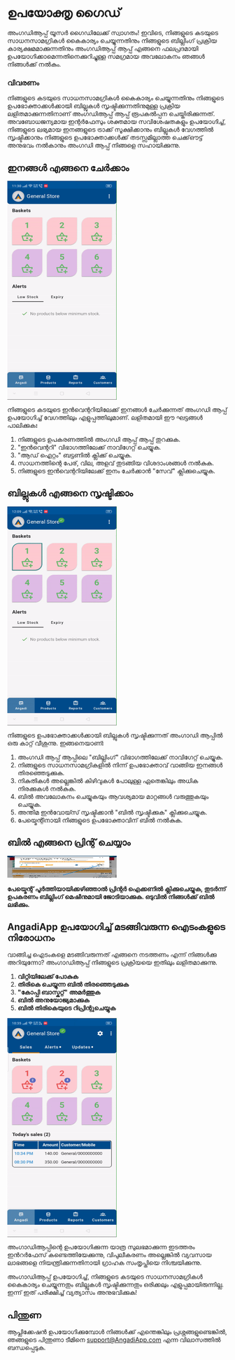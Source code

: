 # ഉപയോക്തൃ ഗൈഡ്

അംഗഡിആപ്പ് യൂസർ ഗൈഡിലേക്ക് സ്വാഗതം! ഇവിടെ, നിങ്ങളുടെ കടയുടെ സാധനസാമഗ്രികൾ കൈകാര്യം ചെയ്യുന്നതിനും നിങ്ങളുടെ ബില്ലിംഗ് പ്രക്രിയ കാര്യക്ഷമമാക്കുന്നതിനും അംഗഡിആപ്പ് ആപ്പ് എങ്ങനെ ഫലപ്രദമായി ഉപയോഗിക്കാമെന്നതിനെക്കുറിച്ചുള്ള സമഗ്രമായ അവലോകനം ഞങ്ങൾ നിങ്ങൾക്ക് നൽകും.

### വിവരണം

നിങ്ങളുടെ കടയുടെ സാധനസാമഗ്രികൾ കൈകാര്യം ചെയ്യുന്നതിനും നിങ്ങളുടെ ഉപഭോക്താക്കൾക്കായി ബില്ലുകൾ സൃഷ്ടിക്കുന്നതിനുമുള്ള പ്രക്രിയ ലളിതമാക്കുന്നതിനാണ് അംഗഡിആപ്പ് ആപ്പ് രൂപകൽപ്പന ചെയ്തിരിക്കുന്നത്. അവബോധജന്യമായ ഇന്റർഫേസും ശക്തമായ സവിശേഷതകളും ഉപയോഗിച്ച്, നിങ്ങളുടെ ലഭ്യമായ ഇനങ്ങളുടെ ട്രാക്ക് സൂക്ഷിക്കാനും ബില്ലുകൾ വേഗത്തിൽ സൃഷ്ടിക്കാനും നിങ്ങളുടെ ഉപഭോക്താക്കൾക്ക് തടസ്സമില്ലാത്ത ചെക്ക്ഔട്ട് അനുഭവം നൽകാനും അംഗഡി ആപ്പ് നിങ്ങളെ സഹായിക്കുന്നു.

## ഇനങ്ങൾ എങ്ങനെ ചേർക്കാം <br>

<div style="width: 250px; height: 500px; overflow: hidden;">
  <img src="\.vitepress\assets\add_item.gif" alt="Add Items" style="width: 100%; height: 100%;">
</div>

നിങ്ങളുടെ കടയുടെ ഇൻവെന്ററിയിലേക്ക് ഇനങ്ങൾ ചേർക്കുന്നത് അംഗഡി ആപ്പ് ഉപയോഗിച്ച് വേഗത്തിലും എളുപ്പത്തിലുമാണ്. ലളിതമായി ഈ ഘട്ടങ്ങൾ പാലിക്കുകഃ

1. നിങ്ങളുടെ ഉപകരണത്തിൽ അംഗഡി ആപ്പ് ആപ്പ് തുറക്കുക.
2. "ഇൻവെന്ററി" വിഭാഗത്തിലേക്ക് നാവിഗേറ്റ് ചെയ്യുക.
3. "ആഡ് ഐറ്റം" ബട്ടണിൽ ക്ലിക്ക് ചെയ്യുക.
4. സാധനത്തിന്റെ പേര്, വില, അളവ് തുടങ്ങിയ വിശദാംശങ്ങൾ നൽകുക.
5. നിങ്ങളുടെ ഇൻവെന്ററിയിലേക്ക് ഇനം ചേർക്കാൻ "സേവ്" ക്ലിക്കുചെയ്യുക.

## ബില്ലുകൾ എങ്ങനെ സൃഷ്ടിക്കാം<br>

<div style="width: 250px; height: 500px; overflow: hidden;">
  <img src="\.vitepress\assets\make_bill.gif" alt="Generate Bills" style="width: 100%; height: 100%;">
</div>


നിങ്ങളുടെ ഉപഭോക്താക്കൾക്കായി ബില്ലുകൾ സൃഷ്ടിക്കുന്നത് അംഗാഡി ആപ്പിൽ ഒരു കാറ്റ് വീശുന്നു. ഇങ്ങനെയാണ്ഃ

1. അംഗഡി ആപ്പ് ആപ്പിലെ "ബില്ലിംഗ്" വിഭാഗത്തിലേക്ക് നാവിഗേറ്റ് ചെയ്യുക.
2. നിങ്ങളുടെ സാധനസാമഗ്രികളിൽ നിന്ന് ഉപഭോക്താവ് വാങ്ങിയ ഇനങ്ങൾ തിരഞ്ഞെടുക്കുക.
3. നികുതികൾ അല്ലെങ്കിൽ കിഴിവുകൾ പോലുള്ള ഏതെങ്കിലും അധിക നിരക്കുകൾ നൽകുക.
4. ബിൽ അവലോകനം ചെയ്യുകയും ആവശ്യമായ മാറ്റങ്ങൾ വരുത്തുകയും ചെയ്യുക.
5. അന്തിമ ഇൻവോയ്സ് സൃഷ്ടിക്കാൻ "ബിൽ സൃഷ്ടിക്കുക" ക്ലിക്കുചെയ്യുക.
6. പേയ്മെന്റിനായി നിങ്ങളുടെ ഉപഭോക്താവിന് ബിൽ നൽകുക.


## ബിൽ എങ്ങനെ പ്രിന്റ് ചെയ്യാം <br>


<img src="\.vitepress\assets\7.jpeg" width="250" height="50">

**പേയ്മെന്റ് പൂർത്തിയായിക്കഴിഞ്ഞാൽ പ്രിന്റർ ഐക്കണിൽ ക്ലിക്കുചെയ്യുക, തുടർന്ന് ഉപകരണം ബില്ലിംഗ് മെഷീനുമായി ജോടിയാക്കുക. ഒടുവിൽ നിങ്ങൾക്ക് ബിൽ ലഭിക്കും.**



## AngadiApp ഉപയോഗിച്ച് മടങ്ങിവരുന്ന ഐടംകളുടെ നിരോധനം

വാങ്ങിച്ച ഐടംകളെ മടങ്ങിവരുന്നത് എങ്ങനെ നടത്തണം എന്ന് നിങ്ങൾക്കു അറിയുന്നോ? അംഗാഡിആപ്പ് നിങ്ങളുടെ പ്രക്രിയയെ ഇതിലും ലളിതമാക്കുന്നു.

1. **വിറ്റിയിലേക്ക് പോകുക**
2. **തിരികെ ചെയ്യുന്ന ബിൽ തിരഞ്ഞെടുക്കുക**
3. **"കോപ്പി ബാസ്കറ്റ്" അമർത്തുക**
4. **ബിൽ അനുയോജ്യമാക്കുക**
5. **ബിൽ തിരികെയുടെ റിപ്രിന്റുചെയ്യുക**

<div style="width: 250px; height: 500px; overflow: hidden;">
  <img src="\.vitepress\assets\returned_items_bill.gif" alt="Returned Items Bills" style="width: 100%; height: 100%;">
</div>

അംഗാഡിആപ്പിന്റെ ഉപയോഗിക്കുന്ന യാത്ര സുലഭമാക്കുന്ന ഇടത്തരം ഇൻറർഫേസ് കണ്ടെത്തിയേക്കുന്നു, വിപുലീകരണം അല്ലെങ്കിൽ വ്യവസായ ലാഭങ്ങളെ നിയന്ത്രിക്കുന്നതിനായി ഗ്രാഹക സംതൃപ്തിയെ നിശ്ചയിക്കുന്നു.




അംഗാഡിആപ്പ് ഉപയോഗിച്ച്, നിങ്ങളുടെ കടയുടെ സാധനസാമഗ്രികൾ കൈകാര്യം ചെയ്യുന്നതും ബില്ലുകൾ സൃഷ്ടിക്കുന്നതും ഒരിക്കലും എളുപ്പമായിരുന്നില്ല. ഇന്ന് ഇത് പരീക്ഷിച്ച് വ്യത്യാസം അനുഭവിക്കുക!

## പിന്തുണ

ആപ്ലിക്കേഷൻ ഉപയോഗിക്കുമ്പോൾ നിങ്ങൾക്ക് എന്തെങ്കിലും പ്രശ്നങ്ങളുണ്ടെങ്കിൽ, ഞങ്ങളുടെ പിന്തുണാ ടീമിനെ support@AngadiApp.com എന്ന വിലാസത്തിൽ ബന്ധപ്പെടുക.